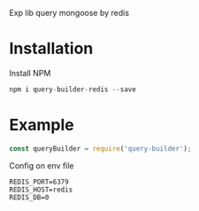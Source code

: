 Exp lib query mongoose by redis

# Installation

Install NPM

```js
npm i query-builder-redis --save
```


# Example

```js
const queryBuilder = require('query-builder');
```

Config on env file
```env
REDIS_PORT=6379
REDIS_HOST=redis
REDIS_DB=0
```